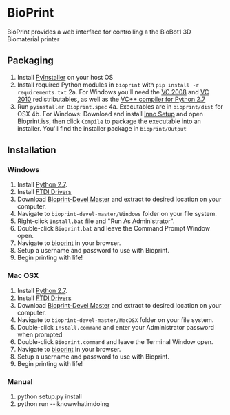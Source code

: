 BioPrint
=========

BioPrint provides a  web interface for controlling a the BioBot1 3D Biomaterial printer


Packaging
------------

1. Install [PyInstaller](https://pyinstaller.readthedocs.io/en/stable/installation.html) on your host OS
2. Install required Python modules in `bioprint` with `pip install -r requirements.txt`
2a. For Windows you'll need the [VC 2008](http://download.microsoft.com/download/d/2/4/d242c3fb-da5a-4542-ad66-f9661d0a8d19/vcredist_x64.exe) and [VC 2010](http://download.microsoft.com/download/3/2/2/3224B87F-CFA0-4E70-BDA3-3DE650EFEBA5/vcredist_x64.exe) redistributables, as well as the [VC++ compiler for Python 2.7]( http://aka.ms/vcpython27)
3. Run `pyinstaller Bioprint.spec`
4a. Executables are in `bioprint/dist` for OSX
4b. For Windows: Download and install [Inno Setup](http://www.jrsoftware.org/isinfo.php) and open Bioprint.iss, then click `Compile` to package the executable into an installer. You'll find the installer package in `bioprint/Output`


Installation
------------

### Windows

1. Install [Python 2.7](https://www.python.org/ftp/python/2.7.11/python-2.7.11.msi).
2. Install [FTDI Drivers](http://www.ftdichip.com/Drivers/CDM/CDM%20v2.12.12%20WHQL%20Certified.exe)
3. Download [Bioprint-Devel Master](https://github.com/biobotsdev/bioprint-devel/archive/master.zip) and extract to desired location on your computer.
4. Navigate to `bioprint-devel-master/Windows` folder on your file system.
5. Right-click `Install.bat` file and "Run As Administrator".
6. Double-click `Bioprint.bat` and leave the Command Prompt Window open.
7. Navigate to [bioprint](http://bioprint/) in your browser.
8. Setup a username and password to use with Bioprint.
9. Begin printing with life!

### Mac OSX

1. Install [Python 2.7](https://www.python.org/ftp/python/2.7.11/python-2.7.11-macosx10.6.pkg).
2. Install [FTDI Drivers](http://www.ftdichip.com/Drivers/VCP/MacOSX/FTDIUSBSerialDriver_v2_3.dmg)
3. Download [Bioprint-Devel Master](https://github.com/biobotsdev/bioprint-devel/archive/master.zip) and extract to desired location on your computer.
4. Navigate to `bioprint-devel-master/MacOSX` folder on your file system.
5. Double-click `Install.command` and enter your Administrator password when prompted
6. Double-click `Bioprint.command` and leave the Terminal Window open.
7. Navigate to [bioprint](http://bioprint/) in your browser.
8. Setup a username and password to use with Bioprint.
9. Begin printing with life!

### Manual
1. python setup.py install
2. python run --iknowwhatimdoing
